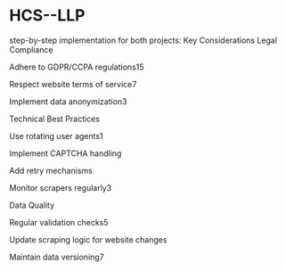 # HCS--LLP
step-by-step implementation for both projects:
Key Considerations
Legal Compliance

Adhere to GDPR/CCPA regulations15

Respect website terms of service7

Implement data anonymization3

Technical Best Practices

Use rotating user agents1

Implement CAPTCHA handling

Add retry mechanisms

Monitor scrapers regularly3

Data Quality

Regular validation checks5

Update scraping logic for website changes

Maintain data versioning7
